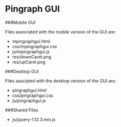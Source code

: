 Pingraph GUI
===

###Mobile GUI

Files associated with the mobile version of the GUI are:

* mpingraphgui.html
* css/mpingraphgui.css
* js/mpingraphgui.js
* res/downCaret.png
* res/upCaret.png

###Desktop GUI

Files assciated with the desktop version of the GUI are:

* pingraphgui.html
* css/pingraphgui.css
* js/pingraphgui.js

###Shared Files

* js/jquery-1.12.3.min.js
